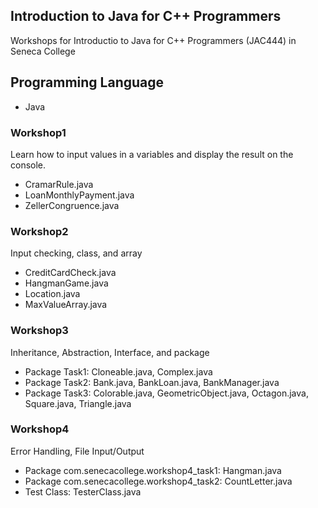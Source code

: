 ## Introduction to Java for C++ Programmers
Workshops for Introductio to Java for C++ Programmers (JAC444) in Seneca College

## Programming Language
- Java

### Workshop1
Learn how to input values in a variables and display the result on the console.
- CramarRule.java
- LoanMonthlyPayment.java
- ZellerCongruence.java

### Workshop2
Input checking, class, and array
- CreditCardCheck.java
- HangmanGame.java
- Location.java
- MaxValueArray.java

### Workshop3
Inheritance, Abstraction, Interface, and package
- Package Task1: Cloneable.java, Complex.java
- Package Task2: Bank.java, BankLoan.java, BankManager.java
- Package Task3: Colorable.java, GeometricObject.java, Octagon.java, Square.java, Triangle.java

### Workshop4
Error Handling, File Input/Output
- Package com.senecacollege.workshop4_task1: Hangman.java
- Package com.senecacollege.workshop4_task2: CountLetter.java
- Test Class: TesterClass.java